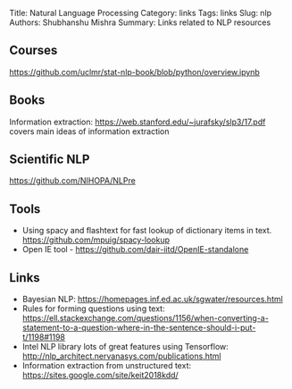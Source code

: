 Title: Natural Language Processing
Category: links
Tags: links
Slug: nlp
Authors: Shubhanshu Mishra
Summary: Links related to NLP resources

## Courses
https://github.com/uclmr/stat-nlp-book/blob/python/overview.ipynb

## Books
Information extraction: https://web.stanford.edu/~jurafsky/slp3/17.pdf covers main ideas of information extraction


## Scientific NLP 
https://github.com/NIHOPA/NLPre

## Tools

* Using spacy and flashtext for fast lookup of dictionary items in text. https://github.com/mpuig/spacy-lookup
* Open IE tool - https://github.com/dair-iitd/OpenIE-standalone

## Links
* Bayesian NLP: https://homepages.inf.ed.ac.uk/sgwater/resources.html
* Rules for forming questions using text: https://ell.stackexchange.com/questions/1156/when-converting-a-statement-to-a-question-where-in-the-sentence-should-i-put-t/1198#1198
* Intel NLP library lots of great features using Tensorflow: http://nlp_architect.nervanasys.com/publications.html
* Information extraction from unstructured text: https://sites.google.com/site/keit2018kdd/


